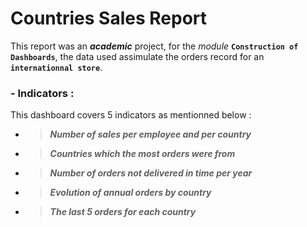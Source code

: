 # Countries Sales Report
This report was an **_academic_** project, for the _module_ **`Construction of Dashboards`**, the data used assimulate the orders record for an **`internationnal store`**.

### - Indicators :
This dashboard covers 5 indicators as mentionned below :
  - > **_Number of sales per employee and per country_**
  
  - > **_Countries which the most orders were from_**
  
  - > **_Number of orders not delivered in time per year_**
  
  - > **_Evolution of annual orders by country_**
  
  - > **_The last 5 orders for each country_**